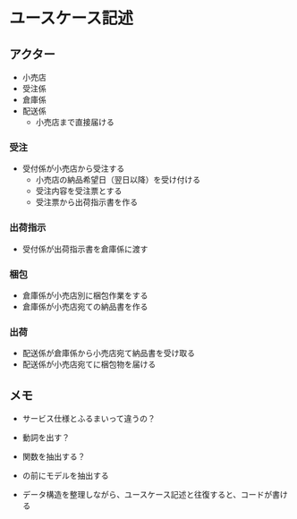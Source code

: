 # ユースケース記述

## アクター
+ 小売店
+ 受注係
+ 倉庫係
+ 配送係
  + 小売店まで直接届ける

### 受注
+ 受付係が小売店から受注する
  + 小売店の納品希望日（翌日以降）を受け付ける
  + 受注内容を受注票とする
  + 受注票から出荷指示書を作る

### 出荷指示
+ 受付係が出荷指示書を倉庫係に渡す

### 梱包
+ 倉庫係が小売店別に梱包作業をする
+ 倉庫係が小売店宛ての納品書を作る

### 出荷
+ 配送係が倉庫係から小売店宛て納品書を受け取る
+ 配送係が小売店宛てに梱包物を届ける

## メモ
+ サービス仕様とふるまいって違うの？
+ 動詞を出す？
+ 関数を抽出する？
+ の前にモデルを抽出する

+ データ構造を整理しながら、ユースケース記述と往復すると、コードが書ける

